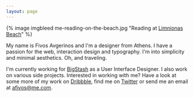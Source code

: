 ```yaml
---
layout: page
---
```

{% image imgbleed me-reading-on-the-beach.jpg "Reading at [Limnionas Beach](http://www.greece.com/destinations/Central_Greece/Evia/Settlement/Limnionas.html)" %}

My name is Fivos Avgerinos and I'm a designer from Athens. I have a passion for the web, interaction design and typography. I'm into simplicity and minimal aesthetics. Oh, and traveling.

I'm currently working for [BigStash](http://bigstash.co/ "BigStash") as a User Interface Designer. I also work on various side projects. Interested in working with me? Have a look at some more of my work on [Dribbble](http://dribbble.com/afivos "Fivos Avgerinos on Dribbble"), find me on [Twitter](http://twitter.com/afivos "Fivos Avgerinos on Twitter") or send me an email at afivos@me.com.